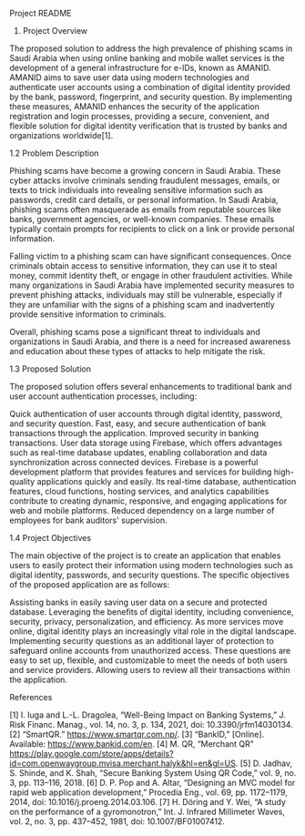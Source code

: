 Project README

1. Project Overview

The proposed solution to address the high prevalence of phishing scams in Saudi Arabia when using online banking and mobile wallet services is the development of a general infrastructure for e-IDs, known as AMANID. AMANID aims to save user data using modern technologies and authenticate user accounts using a combination of digital identity provided by the bank, password, fingerprint, and security question. By implementing these measures, AMANID enhances the security of the application registration and login processes, providing a secure, convenient, and flexible solution for digital identity verification that is trusted by banks and organizations worldwide[1].

1.2 Problem Description

Phishing scams have become a growing concern in Saudi Arabia. These cyber attacks involve criminals sending fraudulent messages, emails, or texts to trick individuals into revealing sensitive information such as passwords, credit card details, or personal information. In Saudi Arabia, phishing scams often masquerade as emails from reputable sources like banks, government agencies, or well-known companies. These emails typically contain prompts for recipients to click on a link or provide personal information.

Falling victim to a phishing scam can have significant consequences. Once criminals obtain access to sensitive information, they can use it to steal money, commit identity theft, or engage in other fraudulent activities. While many organizations in Saudi Arabia have implemented security measures to prevent phishing attacks, individuals may still be vulnerable, especially if they are unfamiliar with the signs of a phishing scam and inadvertently provide sensitive information to criminals.

Overall, phishing scams pose a significant threat to individuals and organizations in Saudi Arabia, and there is a need for increased awareness and education about these types of attacks to help mitigate the risk.

1.3 Proposed Solution

The proposed solution offers several enhancements to traditional bank and user account authentication processes, including:

Quick authentication of user accounts through digital identity, password, and security question.
Fast, easy, and secure authentication of bank transactions through the application.
Improved security in banking transactions.
User data storage using Firebase, which offers advantages such as real-time database updates, enabling collaboration and data synchronization across connected devices. Firebase is a powerful development platform that provides features and services for building high-quality applications quickly and easily. Its real-time database, authentication features, cloud functions, hosting services, and analytics capabilities contribute to creating dynamic, responsive, and engaging applications for web and mobile platforms.
Reduced dependency on a large number of employees for bank auditors' supervision.

1.4 Project Objectives

The main objective of the project is to create an application that enables users to easily protect their information using modern technologies such as digital identity, passwords, and security questions. The specific objectives of the proposed application are as follows:

Assisting banks in easily saving user data on a secure and protected database.
Leveraging the benefits of digital identity, including convenience, security, privacy, personalization, and efficiency. As more services move online, digital identity plays an increasingly vital role in the digital landscape.
Implementing security questions as an additional layer of protection to safeguard online accounts from unauthorized access. These questions are easy to set up, flexible, and customizable to meet the needs of both users and service providers.
Allowing users to review all their transactions within the application.

References

[1]	I. Iuga and L.-L. Dragolea, “Well-Being Impact on Banking Systems,” J. Risk Financ. Manag., vol. 14, no. 3, p. 134, 2021, doi: 10.3390/jrfm14030134.
[2]	“SmartQR.” https://www.smartqr.com.np/.
[3]	“BankID,” [Online]. Available: https://www.bankid.com/en.
[4]	M. QR, “Merchant QR" https://play.google.com/store/apps/details?id=com.openwaygroup.mvisa.merchant.halyk&hl=en&gl=US.
[5]	D. Jadhav, S. Shinde, and K. Shah, “Secure Banking System Using QR Code,” vol. 9, no. 3, pp. 113–116, 2018.
[6]	D. P. Pop and A. Altar, “Designing an MVC model for rapid web application development,” Procedia Eng., vol. 69, pp. 1172–1179, 2014, doi: 10.1016/j.proeng.2014.03.106.
[7]	H. Döring and Y. Wei, “A study on the performance of a gyromonotron,” Int. J. Infrared Millimeter Waves, vol. 2, no. 3, pp. 437–452, 1981, doi: 10.1007/BF01007412.





